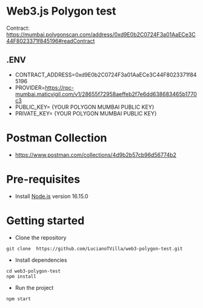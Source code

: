 # Web3.js Polygon test

Contract: https://mumbai.polygonscan.com/address/0xd9E0b2C0724F3a01AaECe3C44F8023371f845196#readContract

## .ENV 

- CONTRACT_ADDRESS=0xd9E0b2C0724F3a01AaECe3C44F8023371f845196
- PROVIDER=https://rpc-mumbai.maticvigil.com/v1/28655f72958aeffeb2f7e6dd638683465b1770c3
- PUBLIC_KEY= {YOUR POLYGON MUMBAI PUBLIC KEY}
- PRIVATE_KEY= {YOUR POLYGON MUMBAI PUBLIC KEY}

# Postman Collection

- https://www.postman.com/collections/4d9b2b57cb96d56774b2


# Pre-requisites
- Install [Node.js](https://nodejs.org/en/) version 16.15.0


# Getting started
- Clone the repository
```
git clone  https://github.com/LucianoTVilla/web3-polygon-test.git
```
- Install dependencies
```
cd web3-polygon-test
npm install
```
- Run the project
```
npm start
